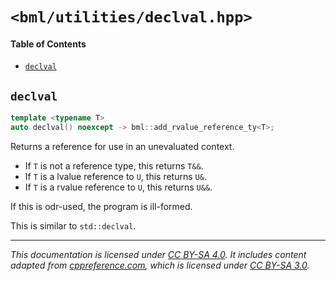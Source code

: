 # `<bml/utilities/declval.hpp>`
#### Table of Contents
- [`declval`](#declval)

## `declval`
```c++
template <typename T>
auto declval() noexcept -> bml::add_rvalue_reference_ty<T>;
```
Returns a reference for use in an unevaluated context.

- If `T` is not a reference type, this returns `T&&`.
- If `T` is a lvalue reference to `U`, this returns `U&`.
- If `T` is a rvalue reference to `U`, this returns `U&&`.

If this is odr-used, the program is ill-formed.

This is similar to `std::declval`.

---
*This documentation is licensed under [CC BY-SA 4.0][1]. It includes content adapted from
[cppreference.com][2], which is licensed under [CC BY-SA 3.0][3].*

[1]: https://creativecommons.org/licenses/by-sa/4.0
[2]: https://en.cppreference.com
[3]: https://creativecommons.org/licenses/by-sa/3.0
